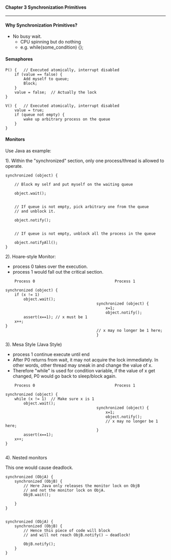 #### Chapter 3 Synchronization Primitives
---
#### Why Synchronization Primitives?
- No busy wait.
	- CPU spinning but do nothing
	- e.g. while(some_condition) {};


#### Semaphores
```
P() {	// Executed atomically, interrupt disabled
	if (value == false) {
		Add myself to queue;
		Block;
	}
	value = false;	// Actually the lock
}

V() {	// Executed atomically, interrupt disabled
	value = true;
	if (queue not empty) {
		wake up arbitrary process on the queue
	}
}
```

#### Monitors

Use Java as example:


1). Within the "synchronized" section, only one process/thread is allowed to operate.

``` 
synchronized (object) {
	
	// Block my self and put myself on the waiting queue
	
	object.wait();
	
	
	// If queue is not empty, pick arbitrary one from the queue
	// and unblock it.
	
	object.notify();
	
	
	// If queue is not empty, unblock all the process in the queue
	
	object.notifyAll();
}
``` 

2). Hoare-style Monitor:

- process 0 takes over the execution.
- process 1 would fall out the critical section.

``` 
	Process 0									Process 1
	
synchronized (object) {
	if (x != 1)
		object.wait();
										synchronized (object) {
											x=1;
											object.notify();
		assert(x==1); // x must be 1
	x++; 
}
										// x may no longer be 1 here;
										}

```

3). Mesa Style (Java Style)

- process 1 continue execute until end
- After P0 returns from wait, it may not acquire the lock immediately. In other words, other thread may sneak in and change the value of x.
- Therefore "while" is used for condition variable, if the value of x get changed, P0 would go back to sleep/block again.

``` 
	Process 0									Process 1
	
synchronized (object) {
	while (x != 1)	// Make sure x is 1
		object.wait();
										synchronized (object) {
											x=1;
											object.notify();
											// x may no longer be 1 here;
										}
		assert(x==1);
	x++; 
}
										
```

4). Nested monitors

This one would cause deadlock.


```
synchronized (ObjA) { 
	synchronized (ObjB) {
		// Here Java only releases the monitor lock on ObjB 
		// and not the monitor lock on ObjA.
		ObjB.wait(); 

	}
}


synchronized (ObjA) { 
	synchronized (ObjB) {
		// Hence this piece of code will block 
		// and will not reach ObjB.notify() – deadlock!
		
		ObjB.notify();
	}
}
```










